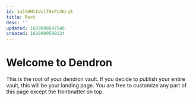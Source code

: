 ```yaml
---
id: 1u5tHNtEVxlT0kPcXKrq9
title: Root
desc: ''
updated: 1639008847546
created: 1638999590124
---
```

# Welcome to Dendron

This is the root of your dendron vault. If you decide to publish your entire vault, this will be your landing page. You are free to customize any part of this page except the frontmatter on top.
